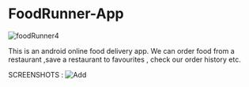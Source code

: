 # FoodRunner-App
![foodRunner4](https://user-images.githubusercontent.com/67462478/229033397-18bbdfe9-f89a-4f91-8b4f-aee918099135.png)


This is an android online food delivery app. We can order food from a restaurant ,save a restaurant to favourites , check our order history etc. 

SCREENSHOTS :
![Add](https://user-images.githubusercontent.com/67462478/229033538-2fe7731d-beef-43f1-95ae-bcf19607d932.jpg)
